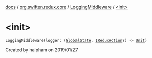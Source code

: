[docs](../../index.md) / [org.swiften.redux.core](../index.md) / [LoggingMiddleware](index.md) / [&lt;init&gt;](./-init-.md)

# &lt;init&gt;

`LoggingMiddleware(logger: (`[`GlobalState`](index.md#GlobalState)`, `[`IReduxAction`](../-i-redux-action.md)`?) -> `[`Unit`](https://kotlinlang.org/api/latest/jvm/stdlib/kotlin/-unit/index.html)`)`

Created by haipham on 2019/01/27

